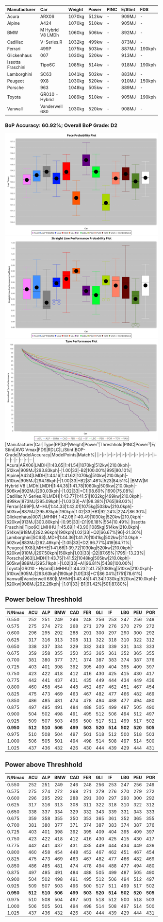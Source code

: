 |Manufacturer|Car|Weight|Power|PINC|E/Stint|FDS|
|:-|:-|:-|:-|:-|:-|:-|
|Acura|ARX06|1070kg|512kw|-|909MJ|-|
|Alpine|A424|1070kg|510kw|-|905MJ|-|
|BMW|M Hybrid V8 LMDh|1060kg|506kw|-|892MJ|-|
|Cadillac|V-Series.R|1032kg|499kw|-|873MJ|-|
|Ferrari|499P|1075kg|503kw|-|887MJ|190kph|
|Glickenhaus|007|1030kg|520kw|-|913MJ|-|
|Issotta Fraschini|Tipo6C|1085kg|514kw|-|918MJ|190kph|
|Lamborghini|SC63|1041kg|502kw|-|883MJ|-|
|Peugeot|9X8|1030kg|520kw|-|910MJ|150kph|
|Porsche|963|1048kg|505kw|-|889MJ|-|
|Toyota|GR010 - Hybrid|1089kg|510kw|-|905MJ|190kph|
|Vanwall|Vanderwell 680|1030kg|520kw|-|908MJ|-|

### BoP Accuracy: 60.92%; Overall BoP Grade: D2
![PACECHART](./IMG/CUSTOM.png)
![STRAIGHTLINEPERFORMANCECHART](./IMG/CUSTOM_sp.png)
![TYREPERFORMANCECHART](./IMG/CUSTOM_tw.png)
|Manufacturer|Car|Type|RP|QP|Weight|Power¹|Threshhold|PINC|Power²|E/Stint|AVG Vmax|FDS|RDLC|L/Stint|BOP-Grade|ModelAccuracy|ModelPoints|Match%|
|:-|:-|:-|:-|:-|:-|:-|:-|:-|:-|:-|:-|:-|:-|:-|:-|:-|:-|:-|
|Acura|ARX06|LMDH|1:43.65|1:41.54|1070kg|512kw|210.0kph|-|512kw|909MJ|293.83kph|-|1.00|33|-B2|100.00%|995|80.10%|
|Alpine|A424|LMDH|1:44.16|1:41.62|1070kg|510kw|210.0kph|-|510kw|905MJ|294.18kph|-|1.00|33|+B2|81.46%|523|84.51%|
|BMW|M Hybrid V8 LMDh|LMDH|1:44.35|1:41.78|1060kg|506kw|210.0kph|-|506kw|892MJ|290.03kph|-|1.02|33|+C1|98.60%|1690|75.08%|
|Cadillac|V-Series.R|LMDH|1:43.77|1:41.51|1032kg|499kw|210.0kph|-|499kw|873MJ|295.09kph|-|1.03|33|~A1|98.38%|1765|98.03%|
|Ferrari|499P|LMHHU|1:44.33|1:42.01|1075kg|503kw|210.0kph|-|503kw|887MJ|295.83kph|190kph|1.02|33|+B1|92.24%|2247|86.30%|
|Glickenhaus|007|LMHNH|1:42.08|1:40.49|1030kg|520kw|210.0kph|-|520kw|913MJ|300.80kph|-|0.95|33|-Ω1|96.18%|554|10.49%|
|Issotta Fraschini|Tipo6C|LMHHU|1:45.69|1:43.90|1085kg|514kw|210.0kph|-|514kw|918MJ|292.96kph|190kph|1.02|33|+Ω2|66.67%|96|-21.30%|
|Lamborghini|SC63|LMDH|1:44.36|1:41.70|1041kg|502kw|210.0kph|-|502kw|883MJ|292.49kph|-|1.05|33|+D2|96.77%|419|64.71%|
|Peugeot|9X8|LMHHE|1:41.66|1:39.72|1030kg|520kw|210.0kph|-|520kw|910MJ|297.50kph|150kph|1.03|33|-Ω2|87.65%|1795|-13.23%|
|Porsche|963|LMDH|1:43.75|1:41.52|1048kg|505kw|210.0kph|-|505kw|889MJ|295.11kph|-|1.02|33|~A1|96.81%|5438|100.00%|
|Toyota|GR010 - Hybrid|LMHHU|1:44.23|1:41.75|1089kg|510kw|210.0kph|-|510kw|905MJ|293.63kph|190kph|1.01|33|+C1|86.04%|1751|78.61%|
|Vanwall|Vanderwell 680|LMHNH|1:43.45|1:41.34|1030kg|520kw|210.0kph|-|520kw|908MJ|292.26kph|-|1.01|33|-B1|91.42%|501|87.80%|

## Power below Threshhold
|N/Nmax|ACU|ALP|BMW|CAD|FER|GLI|IF|LBG|PEU|POR|TOY|VAN|
|:-|:-|:-|:-|:-|:-|:-|:-|:-|:-|:-|:-|:-|
|0.550|252|251|249|246|248|256|253|247|256|249|251|256|
|0.575|275|274|272|268|271|279|276|270|279|272|274|279|
|0.600|296|295|292|288|291|300|297|290|300|292|295|300|
|0.625|317|316|313|308|311|322|318|310|322|312|316|322|
|0.650|338|337|334|329|332|343|339|331|343|333|337|343|
|0.675|359|358|355|350|353|365|361|352|365|355|358|365|
|0.700|381|380|377|371|374|387|383|374|387|376|380|387|
|0.725|403|401|398|392|395|409|404|395|409|397|401|409|
|0.750|423|422|418|412|416|430|425|415|430|417|422|430|
|0.775|442|441|437|431|435|449|444|434|449|436|441|449|
|0.800|460|458|454|448|452|467|462|451|467|454|458|467|
|0.825|475|473|469|463|467|482|477|466|482|469|473|482|
|0.850|486|485|481|474|478|494|488|477|494|480|485|494|
|0.875|497|495|491|484|488|505|499|487|505|490|495|505|
|0.900|504|502|498|491|495|512|506|494|512|497|502|512|
|0.925|509|507|503|496|500|517|511|499|517|502|507|517|
|**0.950**|**512**|**510**|**506**|**499**|**503**|**520**|**514**|**502**|**520**|**505**|**510**|**520**|
|0.975|510|508|504|497|501|518|512|500|518|503|508|518|
|1.000|506|505|501|494|498|514|508|497|514|500|505|514|
|1.025|437|436|432|426|430|444|439|429|444|431|436|444|

## Power above Threshhold
|N/Nmax|ACU|ALP|BMW|CAD|FER|GLI|IF|LBG|PEU|POR|TOY|VAN|
|:-|:-|:-|:-|:-|:-|:-|:-|:-|:-|:-|:-|:-|
|0.550|252|251|249|246|248|256|253|247|256|249|251|256|
|0.575|275|274|272|268|271|279|276|270|279|272|274|279|
|0.600|296|295|292|288|291|300|297|290|300|292|295|300|
|0.625|317|316|313|308|311|322|318|310|322|312|316|322|
|0.650|338|337|334|329|332|343|339|331|343|333|337|343|
|0.675|359|358|355|350|353|365|361|352|365|355|358|365|
|0.700|381|380|377|371|374|387|383|374|387|376|380|387|
|0.725|403|401|398|392|395|409|404|395|409|397|401|409|
|0.750|423|422|418|412|416|430|425|415|430|417|422|430|
|0.775|442|441|437|431|435|449|444|434|449|436|441|449|
|0.800|460|458|454|448|452|467|462|451|467|454|458|467|
|0.825|475|473|469|463|467|482|477|466|482|469|473|482|
|0.850|486|485|481|474|478|494|488|477|494|480|485|494|
|0.875|497|495|491|484|488|505|499|487|505|490|495|505|
|0.900|504|502|498|491|495|512|506|494|512|497|502|512|
|0.925|509|507|503|496|500|517|511|499|517|502|507|517|
|**0.950**|**512**|**510**|**506**|**499**|**503**|**520**|**514**|**502**|**520**|**505**|**510**|**520**|
|0.975|510|508|504|497|501|518|512|500|518|503|508|518|
|1.000|506|505|501|494|498|514|508|497|514|500|505|514|
|1.025|437|436|432|426|430|444|439|429|444|431|436|444|
